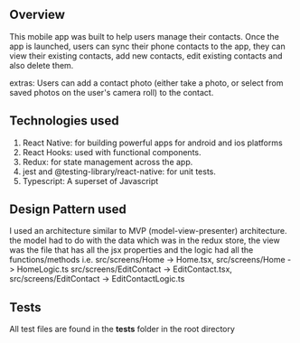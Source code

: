 ## Overview

This mobile app was built to help users manage their contacts. Once the app is launched, users can sync their phone contacts to the app, they can view their existing contacts, add new contacts, edit existing contacts and also delete them.

extras: Users can add a contact photo (either take a photo, or select from saved photos on the user's camera roll) to the contact.

## Technologies used
1. React Native: for building powerful apps for android and ios platforms
2. React Hooks: used with functional components.
3. Redux: for state management across the app.
4. jest and @testing-library/react-native: for unit tests.
5. Typescript: A superset of Javascript

## Design Pattern used
I used an architecture similar to MVP (model-view-presenter) architecture.
the model had to do with the data which was in the redux store, the view was the file that has all the jsx properties and the logic had all the functions/methods i.e.
src/screens/Home -> Home.tsx, src/screens/Home -> HomeLogic.ts
src/screens/EditContact -> EditContact.tsx, src/screens/EditContact -> EditContactLogic.ts

## Tests
All test files are found in the __tests__ folder in the root directory